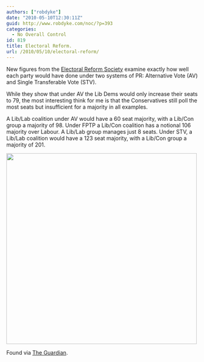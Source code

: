 ```yaml
---
authors: ["robdyke"]
date: "2010-05-10T12:30:11Z"
guid: http://www.robdyke.com/noc/?p=393
categories:
  - No Overall Control
id: 819
title: Electoral Reform.
url: /2010/05/10/electoral-reform/
---
```

New figures from the [Electoral Reform Society](http://www.electoral-reform.org.uk/index.php) examine exactly how well each party would have done under two systems of PR: Alternative Vote (AV) and Single Transferable Vote (STV).

While they show that under AV the Lib Dems would only increase their seats to 79, the most interesting think for me is that the Conservatives still poll the most seats but insufficient for a majority in all examples.

A Lib/Lab coalition under AV would have a 60 seat majority, with a Lib/Con group a majority of 98. Under FPTP a Lib/Con coalition has a notional 106 majority over Labour. A Lib/Lab group manages just 8 seats. Under STV, a Lib/Lab coalition would have a 123 seat majority, with a Lib/Con group a majority of 201.

<img alt="" src="http://farm5.static.flickr.com/4065/4588404354_e41b0bbc60_o.png" title="Unequal Representation" class="aligncenter" width="500" height="500" />

Found via [The Guardian](http://www.guardian.co.uk/news/datablog/2010/may/10/proportional-representation-general-election-2010).